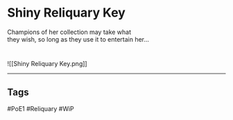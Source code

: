 # Shiny Reliquary Key
Champions of her collection may take what  
they wish, so long as they use it to entertain her...

#
![[Shiny Reliquary Key.png]]

---
## Tags
#PoE1 
#Reliquary
#WiP 